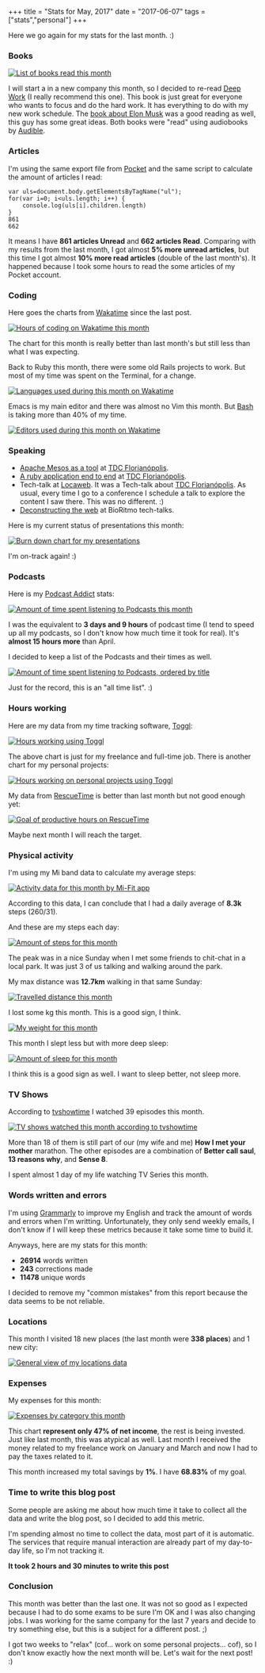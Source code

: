 +++
title = "Stats for May, 2017"
date = "2017-06-07"
tags = ["stats","personal"]
+++

Here we go again for my stats for the last month. :)

### Books

[![List of books read this month](/images/stats/2017/may/goodreads.png "List of books read this month")](https://www.goodreads.com/pothix "")

I will start a in a new company this month, so I decided to
re-read [Deep Work](http://amzn.to/2sNBJQs) (I really recommend this
one). This book is just great for everyone who wants to focus and do
the hard work. It has everything to do with my new work
schedule. The [book about Elon Musk](http://amzn.to/2r1nCG0) was a
good reading as well, this guy has some great ideas. Both books were
"read" using audiobooks by [Audible](https://audible.com).

### Articles

I'm using the same export file from [Pocket](https://getpocket.com) and the same script to calculate the amount of articles I read:

```
var uls=document.body.getElementsByTagName("ul");
for(var i=0; i<uls.length; i++) {
    console.log(uls[i].children.length)
}
861
662
```

It means I have **861 articles Unread** and **662 articles
Read**. Comparing with my results from the last month, I got almost
**5% more unread articles**, but this time I got almost **10% more
read articles** (double of the last month's). It happened
because I took some hours to read the some articles of my Pocket
account.

### Coding

Here goes the charts from [Wakatime](https://wakatime.com/i/PotHix)
since the last post.

[![Hours of coding on Wakatime this month](/images/stats/2017/may/wakatime-coding.png "Hours of coding on Wakatime this month")](https://wakatime.com/@PotHix "")

The chart for this month is really better than last month's but still
less than what I was expecting.

Back to Ruby this month, there were some old Rails projects to work. But most of my time was spent on the Terminal, for a change.

[![Languages used during this month on Wakatime](/images/stats/2017/may/wakatime-languages.png "Languages used during this month on Wakatime")](https://wakatime.com/@PotHix "")

Emacs is my main editor and there was almost no Vim this
month. But [Bash](https://github.com/irondoge/bash-wakatime) is taking
more than 40% of my time.

[![Editors used during this month on Wakatime](/images/stats/2017/may/wakatime-editors.png "Editors used during this month on Wakatime")](https://wakatime.com/@PotHix "")

### Speaking

+ [Apache Mesos as a tool](https://www.eventials.com/Globalcode/quarta-a-tarde-tdconline-floripa-2017-stadium/) at [TDC Florianópolis](http://www.thedevelopersconference.com.br/tdc/2017/florianopolis/trilhas).
+ [A ruby application end to end](https://www.eventials.com/Globalcode/sabado-a-tarde-tdconline-floripa-2017-stadium/) at [TDC Florianópolis](http://www.thedevelopersconference.com.br/tdc/2017/florianopolis/trilhas).
+ Tech-talk at [Locaweb](https://locaweb.com.br). It was a Tech-talk about [TDC Florianópolis](http://www.thedevelopersconference.com.br/tdc/2017/florianopolis/trilhas). As usual, every time I go to a conference I schedule a talk to explore the content I saw there. This was no different. :)
+ [Deconstructing the web](http://cege.la/OSc9Yb) at BioRitmo tech-talks.

Here is my current status of presentations this month:

[![Burn down chart for my presentations](/images/stats/2017/may/presentations.png "Burn down chart for my presentations")](/images/stats/2017/may/presentations.png "")

I'm on-track again! :)

### Podcasts

Here is
my
[Podcast Addict](https://play.google.com/store/apps/details?id=com.bambuna.podcastaddict&hl=en) stats:

[![Amount of time spent listening to Podcasts this month](/images/stats/2017/may/podcasts.jpg "Amount of time spent listening to Podcasts this month")](/images/stats/2017/may/podcasts.jpg)

I was the equivalent to **3 days and 9 hours** of podcast time (I tend
to speed up all my podcasts, so I don't know how much time it took for
real). It's **almost 15 hours more** than April.

I decided to keep a list of the Podcasts and their times as well.

[![Amount of time spent listening to Podcasts, ordered by title](/images/stats/2017/may/podcast_titles.jpg "Amount of time spent listening to Podcasts, ordered by title")](/images/stats/2017/may/podcast_titles.jpg)

Just for the record, this is an "all time list". :)

### Hours working

Here are my data from my time tracking
software, [Toggl](https://toggl.com):

[![Hours working using Toggl](/images/stats/2017/may/toggl-time-working.png "Hours working using Toggl")](/images/stats/2017/may/toggl-time-working.png "")

The above chart is just for my freelance and full-time job. There is
another chart for my personal projects:

[![Hours working on personal projects using Toggl](/images/stats/2017/may/toggl-time-personal-projects.png "Hours working on personal projects using Toggl")](/images/stats/2017/may/toggl-time-working.png "")

My data from [RescueTime](https://www.rescuetime.com/ref/1403570) is better than last month but not good enough yet:

[![Goal of productive hours on RescueTime](/images/stats/2017/may/rescuetime-productivetime.png "Goal of productive hours on RescueTime")](/images/stats/2017/may/rescuetime-productivetime.png "")

Maybe next month I will reach the target.

### Physical activity

I'm using my Mi band data to calculate my average steps:

[![Activity data for this month by Mi-Fit app](/images/stats/2017/may/activity.jpg "Activity data for this month by Mi-Fit app")](/images/stats/2017/may/activity.jpg "")

According to this data, I can conclude that I had a daily average of
**8.3k** steps (260/31).

And these are my steps each day:

[![Amount of steps for this month](/images/stats/2017/may/physical-activity-steps.png "Amount of steps for this month")](/images/stats/2017/may/physical-activity-steps.png "")

The peak was in a nice Sunday when I met some friends to chit-chat in a local park. It was just 3 of us talking and walking around the park.

My max distance was **12.7km** walking in that same Sunday:

[![Travelled distance this month](/images/stats/2017/may/physical-activity-distance.png "Travelled distance this month")](/images/stats/2017/may/physical-activity-distance.png "")

I lost some kg this month. This is a good sign, I think.

[![My weight for this month](/images/stats/2017/may/physical-activity-weight.png "My weight for this month")](/images/stats/2017/may/physical-activity-weight.png "")

This month I slept less but with more deep sleep:

[![Amount of sleep for this month](/images/stats/2017/may/sleep.jpg "Amount of sleep for this month")](/images/stats/2017/may/sleep.jpg "")

I think this is a good sign as well. I want to sleep better, not sleep
more.

### TV Shows

According to [tvshowtime](https://www.tvshowtime.com) I watched 39 episodes this month.

[![TV shows watched this month according to tvshowtime](/images/stats/2017/may/tvshows.jpg "TV shows watched this month according to tvshowtime")](/images/stats/2017/may/tvshows.jpg "")

More than 18 of them is still part of our (my wife and me) **How I
met your mother** marathon. The other episodes are a combination of **Better call saul**, **13 reasons why**, and **Sense 8**.

I spent almost 1 day of my life watching TV Series this month.

### Words written and errors

I'm using [Grammarly](https://grammarly.com) to improve my English and
track the amount of words and errors when I'm writting. Unfortunately, they only send weekly emails, I don't know if I will keep these metrics because it take some time to build it.

Anyways, here are my stats for this month:

+ **26914** words written
+ **243** corrections made
+ **11478** unique words

I decided to remove my "common mistakes" from this report because the
data seems to be not reliable.

### Locations

This month I visited 18 new places (the last month were **338 places**) and 1 new city:

[![General view of my locations data](/images/stats/2017/may/location-general.png "General view of my locations data")](/images/stats/2017/may/location-general.png "")

### Expenses

My expenses for this month:

[![Expenses by category this month](/images/stats/2017/may/expenses.jpg "Expenses by category this month")](/images/stats/2017/may/expenses.jpg "")

This chart **represent only 47% of net income**, the rest is being
invested. Just like last month, this was atypical as well. Last month
I received the money related to my freelance work on January and March
and now I had to pay the taxes related to it.

This month increased my total savings by **1%**.
I have **68.83%** of my goal.

### Time to write this blog post

Some people are asking me about how much time it take to collect all
the data and write the blog post, so I decided to add this metric.

I'm spending almost no time to collect the data, most part of it is
automatic. The services that require manual interaction are already
part of my day-to-day life, so I'm not tracking it.

**It took 2 hours and 30 minutes to write this post**

### Conclusion

This month was better than the last one. It was not so good as I
expected because I had to do some exams to be sure I'm OK and I was
also changing jobs. I was working for the same company for the last 7
years and decide to try something else, but this is a subject for a
different post. ;)

I got two weeks to "relax" (cof... work on some personal
projects... cof), so I don't know exactly how the next month will
be. Let's wait for the next post! :)
